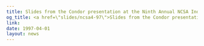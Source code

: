 ```yaml
---
title: Slides from the Condor presentation at the Ninth Annual NCSA Industrial Partner Executive Meeting.
og_title: <a href=\"slides/ncsa4-97\">Slides from the Condor presentation</a>at the Ninth Annual NCSA Industrial Partner Executive Meeting.
link: 
date: 1997-04-01
layout: news
---
```



